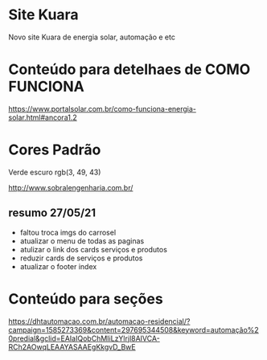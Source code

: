 # Site Kuara
Novo site Kuara de energia solar, automação e etc

# Conteúdo para detelhaes de COMO FUNCIONA

https://www.portalsolar.com.br/como-funciona-energia-solar.html#ancora1.2

# Cores Padrão 
Verde escuro rgb(3, 49, 43)

http://www.sobralengenharia.com.br/

## resumo 27/05/21
- faltou troca imgs do carrosel
- atualizar o menu de todas as paginas
- atulizar o link dos cards serviços e produtos
- reduzir cards de serviços e produtos
- atualizar o footer index


# Conteúdo para seções
https://dhtautomacao.com.br/automacao-residencial/?campaign=1585273369&content=297695344508&keyword=automação%20predial&gclid=EAIaIQobChMIiLzYlrjl8AIVCA-RCh2AOwqLEAAYASAAEgKkgvD_BwE